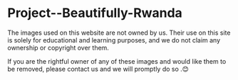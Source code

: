 # Project--Beautifully-Rwanda

The  images used on this website are not owned by us. Their use on this site is solely for educational and learning purposes, and we do not claim any ownership or copyright over them.

If you are the rightful owner of any of these images and would like them to be removed, please contact us and we will promptly do so .😊
